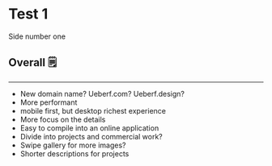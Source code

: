 # Test 1

Side number one

## **Overall 🗒**

---

- New domain name? Ueberf.com? Ueberf.design?
- More performant
- mobile first, but desktop richest experience
- More focus on the details
- Easy to compile into an online application
- Divide into projects and commercial work?
- Swipe gallery for more images?
- Shorter descriptions for projects
